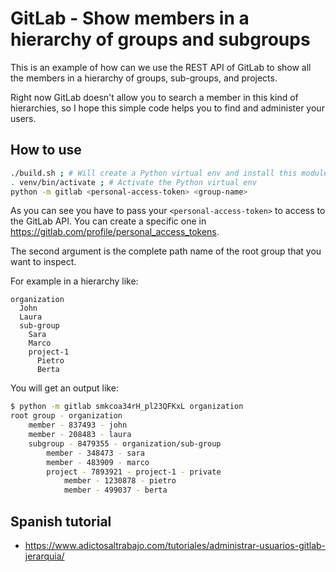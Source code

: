 # GitLab - Show members in a hierarchy of groups and subgroups

This is an example of how can we use the REST API of GitLab to show all the members in a hierarchy of groups, sub-groups, and projects.

Right now GitLab doesn't allow you to search a member in this kind of hierarchies, so I hope this simple code helps you to find and administer your users.

## How to use

```bash
./build.sh ; # Will create a Python virtual env and install this module dependencies
. venv/bin/activate ; # Activate the Python virtual env
python -m gitlab <personal-access-token> <group-name>
```

As you can see you have to pass your `<personal-access-token>` to access to the GitLab API. You can create a specific one in <https://gitlab.com/profile/personal_access_tokens>.

The second argument is the complete path name of the root group that you want to inspect.

For example in a hierarchy like:

```
organization
  John
  Laura
  sub-group
    Sara
    Marco
    project-1
      Pietro
      Berta
```

You will get an output like:

```bash
$ python -m gitlab smkcoa34rH_pl23QFKxL organization
root group - organization
    member - 837493 - john
    member - 208483 - laura
    subgroup - 8479355 - organization/sub-group
        member - 348473 - sara
        member - 483909 - marco
        project - 7893921 - project-1 - private
            member - 1230878 - pietro
            member - 499037 - berta
```

## Spanish tutorial

- <https://www.adictosaltrabajo.com/tutoriales/administrar-usuarios-gitlab-jerarquia/>
